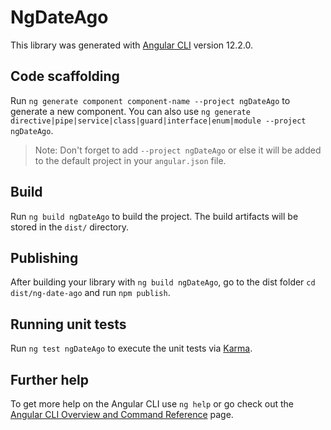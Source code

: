 # NgDateAgo

This library was generated with [Angular CLI](https://github.com/angular/angular-cli) version 12.2.0.

## Code scaffolding

Run `ng generate component component-name --project ngDateAgo` to generate a new component. You can also use `ng generate directive|pipe|service|class|guard|interface|enum|module --project ngDateAgo`.
> Note: Don't forget to add `--project ngDateAgo` or else it will be added to the default project in your `angular.json` file. 

## Build

Run `ng build ngDateAgo` to build the project. The build artifacts will be stored in the `dist/` directory.

## Publishing

After building your library with `ng build ngDateAgo`, go to the dist folder `cd dist/ng-date-ago` and run `npm publish`.

## Running unit tests

Run `ng test ngDateAgo` to execute the unit tests via [Karma](https://karma-runner.github.io).

## Further help

To get more help on the Angular CLI use `ng help` or go check out the [Angular CLI Overview and Command Reference](https://angular.io/cli) page.
